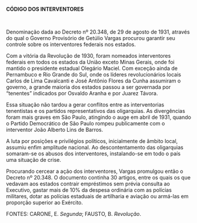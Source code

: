 **CÓDIGO DOS INTERVENTORES**

 

Denominação dada ao Decreto nº 20.348, de 29 de agosto de 1931, através
do qual o Governo Provisório de Getúlio Vargas procurou garantir seu
controle sobre os interventores federais nos estados.

Com a vitória da Revolução de 1930, foram nomeados interventores
federais em todos os estados da União exceto Minas Gerais, onde foi
mantido o presidente estadual Olegário Maciel. Com exceção ainda de
Pernambuco e Rio Grande do Sul, onde os líderes revolucionários locais
Carlos de Lima Cavalcanti e José Antônio Flores da Cunha assumiram o
governo, a grande maioria dos estados passou a ser governada por
“tenentes” indicados por Osvaldo Aranha e por Juarez Távora.

Essa situação não tardou a gerar conflitos entre as interventorias
tenentistas e os partidos representativos das oligarquias. As
divergências foram mais graves em São Paulo, atingindo o auge em abril
de 1931, quando o Partido Democrático de São Paulo rompeu publicamente
com o interventor João Alberto Lins de Barros.

A luta por posições e privilégios políticos, inicialmente de âmbito
local, assumiu enfim amplitude nacional. Ao descontentamento das
oligarquias somaram-se os abusos dos interventores, instalando-se em
todo o país uma situação de crise.

Procurando cercear a ação dos interventores, Vargas promulgou então o
Decreto nº 20.348. O documento continha 30 artigos, entre os quais os
que vedavam aos estados contrair empréstimos sem prévia consulta ao
Executivo, gastar mais de 10% da despesa ordinária com as polícias
militares, dotar as polícias estaduais de artilharia e aviação ou
armá-las em proporção superior ao Exército.

FONTES: CARONE, E. *Segunda*; FAUSTO, B. *Revolução*.

 
